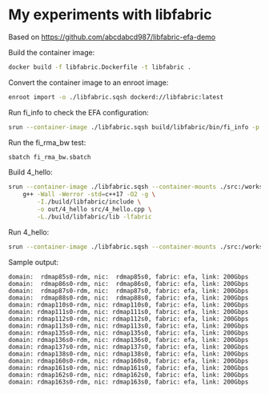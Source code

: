 # My experiments with libfabric

Based on https://github.com/abcdabcd987/libfabric-efa-demo

Build the container image:
```bash
docker build -f libfabric.Dockerfile -t libfabric .
```

Convert the container image to an enroot image:
```bash
enroot import -o ./libfabric.sqsh dockerd://libfabric:latest
```

Run fi_info to check the EFA configuration:
```bash
srun --container-image ./libfabric.sqsh build/libfabric/bin/fi_info -p efa
```

Run the fi_rma_bw test:
```bash
sbatch fi_rma_bw.sbatch
```

Build 4_hello:
```bash
srun --container-image ./libfabric.sqsh --container-mounts ./src:/workspace/src,./out:/workspace/out \
    g++ -Wall -Werror -std=c++17 -O2 -g \
        -I./build/libfabric/include \
        -o out/4_hello src/4_hello.cpp \
        -L./build/libfabric/lib -lfabric
```

Run 4_hello:
```bash
srun --container-image ./libfabric.sqsh --container-mounts ./src:/workspace/src,./out:/workspace/out out/4_hello
```

Sample output:
```
domain:  rdmap85s0-rdm, nic:  rdmap85s0, fabric: efa, link: 200Gbps
domain:  rdmap86s0-rdm, nic:  rdmap86s0, fabric: efa, link: 200Gbps
domain:  rdmap87s0-rdm, nic:  rdmap87s0, fabric: efa, link: 200Gbps
domain:  rdmap88s0-rdm, nic:  rdmap88s0, fabric: efa, link: 200Gbps
domain: rdmap110s0-rdm, nic: rdmap110s0, fabric: efa, link: 200Gbps
domain: rdmap111s0-rdm, nic: rdmap111s0, fabric: efa, link: 200Gbps
domain: rdmap112s0-rdm, nic: rdmap112s0, fabric: efa, link: 200Gbps
domain: rdmap113s0-rdm, nic: rdmap113s0, fabric: efa, link: 200Gbps
domain: rdmap135s0-rdm, nic: rdmap135s0, fabric: efa, link: 200Gbps
domain: rdmap136s0-rdm, nic: rdmap136s0, fabric: efa, link: 200Gbps
domain: rdmap137s0-rdm, nic: rdmap137s0, fabric: efa, link: 200Gbps
domain: rdmap138s0-rdm, nic: rdmap138s0, fabric: efa, link: 200Gbps
domain: rdmap160s0-rdm, nic: rdmap160s0, fabric: efa, link: 200Gbps
domain: rdmap161s0-rdm, nic: rdmap161s0, fabric: efa, link: 200Gbps
domain: rdmap162s0-rdm, nic: rdmap162s0, fabric: efa, link: 200Gbps
domain: rdmap163s0-rdm, nic: rdmap163s0, fabric: efa, link: 200Gbps
```

